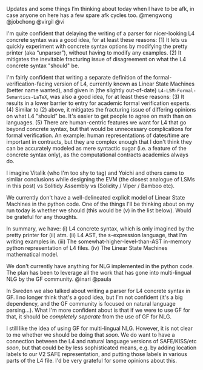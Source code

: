 Updates and some things I’m thinking about today when I have to be afk, in case anyone on here has a few spare afk cycles too. @mengwong @jobchong @virgil @vi

I'm quite confident that delaying the writing of a parser for nicer-looking L4 concrete syntax was a good idea, for at least these reasons:
	(1) It lets us quickly experiment with concrete syntax options by modifying the pretty printer (aka “unparser”), without having to modify any examples.
	(2) It mitigates the inevitable fracturing issue of disagreement on what the L4 concrete syntax "should" be.

I'm fairly confident that writing a separate definition of the formal-verification-facing version of L4, currently known as Linear State Machines (better name wanted), and given in (the slightly out-of-date) `L4-LSM-Formal-Semantics-LaTeX`, was also a good idea, for at least these reasons:
	(3) It results in a lower barrier to entry for academic formal verification experts.
	(4) Similar to (2) above, it mitigates the fracturing issue of differing opinions on what L4 "should" be. It's easier to get people to agree on math than on languages.
	(5) There are human-centric features we want for L4 that go beyond concrete syntax, but that would be unnecessary complications for formal verification. An example: human representations of dates/time are important in contracts, but they are complex enough that I don't think they can be accurately modeled as mere syntactic sugar (i.e. a feature of the concrete syntax only), as the computational contracts academics always do.

I imagine Vitalik (who I'm too shy to tag) and Yoichi and others came to similar conclusions while designing the EVM (the closest analogue of LSMs in this post) vs Solitidy Assembly vs (Solidity / Viper / Bamboo etc).

We currently don't have a well-delineated explicit model of Linear State Machines in the python code. One of the things I'll be thinking about on my run today is whether we should (this would be (v) in the list below). Would be grateful for any thoughts.

In summary, we have:
(i)   L4 concrete syntax, which is only imagined by the pretty printer for (ii) atm.
(ii)  L4 AST, the s-expression language, that I'm writing examples in.
(iii) The somewhat-higher-level-than-AST in-memory python representation of L4 files.
(iv)  The Linear State Machines mathematical model.

We don't currently have anything for NLG implemented in the python code. The plan has been to leverage all the work that has gone into multi-lingual NLG by the GF community. @inari @paula

In Sweden we also talked about writing a parser for L4 concrete syntax in GF. I no longer think that's a good idea, but I'm not confident (it's a big dependency, and the GF community is focused on natural language parsing...). What I'm more confident about is that if we were to use GF for that, it should be _completely separate_ from the use of GF for NLG.

I still like the idea of using GF for multi-lingual NLG. However, it is not clear to me whether we should be doing that _soon_. We do want to have a connection between the L4 and natural language versions of SAFE/KISS/etc _soon_, but that could be by less sophisticated means, e.g. by adding location labels to our V2 SAFE representation, and putting those labels in various parts of the L4 file. I'd be very grateful for some opinions about this.